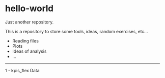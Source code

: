# hello-world
Just another repository.

This is a repository to store some tools, ideas, random exercises, etc...
- Reading files
- Plots
- Ideas of analysis
- ...
-----------------
1 - kpis_flex Data
